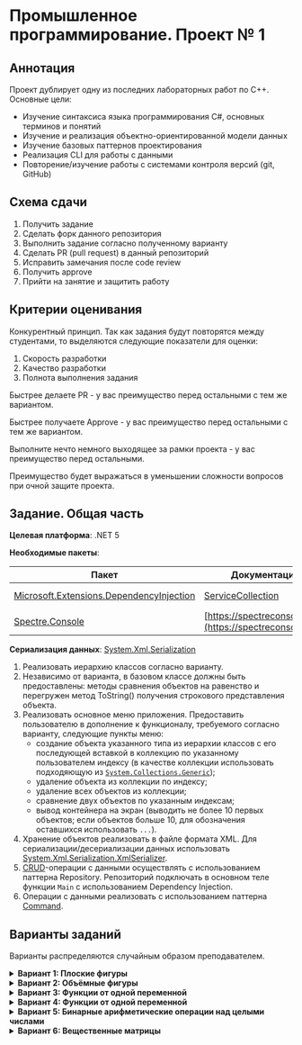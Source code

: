 # Промышленное программирование. Проект № 1

## Аннотация

Проект дублирует одну из последних лабораторных работ по C++. Основные цели:
* Изучение синтаксиса языка программирования C#, основных терминов и понятий
* Изучение и реализация объектно-ориентированной модели данных
* Изучение базовых паттернов проектирования
* Реализация CLI для работы с данными
* Повторение/изучение работы с системами контроля версий (git, GitHub)

## Схема сдачи

1. Получить задание
2. Сделать форк данного репозитория
3. Выполнить задание согласно полученному варианту
4. Сделать PR (pull request) в данный репозиторий 
6. Исправить замечания после code review
7. Получить approve 
8. Прийти на занятие и защитить работу

## Критерии оценивания

Конкурентный принцип.
Так как задания будут повторятся между студентами, то выделяются следующие показатели для оценки:
1. Скорость разработки
2. Качество разработки
3. Полнота выполнения задания

Быстрее делаете PR - у вас преимущество перед остальными с тем же вариантом.

Быстрее получаете Approve - у вас преимущество перед остальными с тем же вариантом.

Выполните нечто немного выходящее за рамки проекта - у вас преимущество перед остальными.

Преимущество будет выражаться в уменьшении сложности вопросов при очной защите проекта.

## Задание. Общая часть

**Целевая платформа**: .NET 5

**Необходимые пакеты**:

| Пакет | Документация | Назначение |
| --- | --- | --- |
| [Microsoft.Extensions.DependencyInjection](https://www.nuget.org/packages/Microsoft.Extensions.DependencyInjection/5.0.2) | [ServiceCollection](https://docs.microsoft.com/en-us/dotnet/api/microsoft.extensions.dependencyinjection.servicecollection?view=dotnet-plat-ext-5.0) | DI-контейнер |
| [Spectre.Console](https://www.nuget.org/packages/Spectre.Console) | [https://spectreconsole.net/](https://spectreconsole.net/) | CLI-фреймворк |

**Сериализация данных**: [System.Xml.Serialization](https://docs.microsoft.com/en-us/dotnet/api/system.xml.serialization.xmlserializer?view=net-5.0)

1. Реализовать иерархию классов согласно варианту.
2. Независимо от варианта, в базовом классе должны быть предоставлены: методы сравнения объектов на равенство и перегружен метод ToString() получения строкового представления объекта.
3. Реализовать основное меню приложения. Предоставить пользователю в дополнение к функционалу, требуемого согласно варианту, следующие пункты меню:
    - cоздание объекта указанного типа из иерархии классов с его последующей вставкой в коллекцию по указанному пользователем индексу (в качестве коллекции использовать подходяющую из [`System.Collections.Generic`](https://docs.microsoft.com/en-us/dotnet/csharp/programming-guide/concepts/collections#BKMK_Generic));
    - удаление объекта из коллекции по индексу;
    - удаление всех объектов из коллекции;
    - сравнение двух объектов по указанным индексам;
    - вывод контейнера на экран (выводить не более 10 первых объектов; если объектов больше 10, для обозначения оставшихся использовать `...`).
4. Хранение объектов реализовать в файле формата XML. Для сериализации/десериализации данных использовать [System.Xml.Serialization.XmlSerializer](https://docs.microsoft.com/en-us/dotnet/api/system.xml.serialization.xmlserializer?view=net-5.0).
5. [CRUD](https://ru.wikipedia.org/wiki/CRUD)-операции с данными осуществлять с использованием паттерна Repository. Репозиторий подключать в основном теле функции `Main` c использованием Dependency Injection.
6. Операции с данными реализовать с использованием паттерна [Command](https://spectreconsole.net/cli/commands).

## Варианты заданий

Варианты распределяются случайным образом преподавателем.

<details>
  <summary><strong>Вариант 1: Плоские фигуры</strong></summary>
  Минимальный интерфейс:
  
  -	вычисление периметра;
  -	вычисление площади;
  -	получение минимального обрамляющего прямоугольника;
  
  Минимальный набор классов:
  
  - точка на плоскости (структура);
  -	прямоугольник;
  -	треугольник;
  -	круг.
  
  Предоставить возможность вычисления суммарной площади всех фигур в контейнере (считать, что фигуры не накладываются друг на друга). Вычисление организовать двумя способами: своим кодом и с использованием `System.Linq`.
</details>

<details>
  <summary><strong>Вариант 2: Объёмные фигуры</strong></summary>
  Минимальный интерфейс:
  
  -	вычисление площади поверхности;
  - вычисление объёма;
  -	получение минимального обрамляющего прямоугольного параллелепипеда;
  
  Минимальный набор классов:
  
  - точка в пространстве (структура);
  -	прямоугольный параллелепипед;
  -	шар;
  -	цилиндр.

  Предоставить возможность вычисления суммарного объёма всех фигур в контейнере (считать, что фигуры не пересекаются друг с другом). Вычисление организовать двумя способами: своим кодом и с использованием `System.Linq`.
</details>

<details>
  <summary><strong>Вариант 3: Функции от одной переменной</strong></summary>
  Минимальный интерфейс:
  
  -	вычисление значения функции при заданном аргументе;
  -	получение функции, являющейся производной от текущей.
    
  Минимальный набор классов:
  - константа;
  - линейная функция;
  -	квадратичная функция;
  -	синус;
  -	косинус.

  Предоставить возможность определения функции в контейнере, производная которой для заданного аргумента принимает наименьшее значение. Если таких функций несколько, вывести первую из них. Вычисление организовать двумя способами: своим кодом и с использованием `System.Linq`.
</details>

<details>
  <summary><strong>Вариант 4: Функции от одной переменной</strong></summary>
  Минимальный интерфейс:
  
  -	вычисление значения функции при заданном аргументе;
  -	получение функции, являющейся производной от текущей.
    
  Минимальный набор классов:
  - константа;
  -	степенная функция;
  -	показательная функция;
  -	логарифм.

  Предоставить возможность определения функции в контейнере, которая для заданного аргумента принимает наибольшее значение. Если таких функций несколько, вывести последнюю из них. Вычисление организовать двумя способами: своим кодом и с использованием `System.Linq`.
</details>

<details>
  <summary><strong>Вариант 5: Бинарные арифметические операции над целыми числами</strong></summary>
  Минимальный интерфейс:
  
  -	вычисление значения по заданным аргументам.
    
  Минимальный набор классов:
  -	сложение;
  -	вычитание;
  -	умножение;
  -	целочисленное деление;
  -	остаток от деления.

  Предоставить возможность определения операции в контейнере, которая для заданных операндов принимает наименьшее значение. Если таких операций несколько, вывести первую из них. Вычисление организовать двумя способами: своим кодом и с использованием System.Linq.
</details>

<details>
  <summary><strong>Вариант 6: Вещественные матрицы</strong></summary>
  Обеспечить, как минимум, следующее общее поведение:
  
  -	получение размеров матрицы;
  -	получение значения по указанным индексам;
  -	установка значения по указанным индексам.  
    
  Минимальный набор классов:
  
  -	BufferedMatrix, который хранит все элементы матрицы в массиве (оперативной памяти);
  -	SparseMatrix, который хранит в оперативной памяти только ненулевые элементы матрицы.

  Предоставить возможность определения матрицы с наименьшей нормой максимума модуля:
  ![image](https://user-images.githubusercontent.com/73119715/148044053-d677bc4a-872a-4440-a25e-1ec3d26bcb51.png)
  
  Если таких матриц несколько, вывести последнюю из них. Вычисление организовать двумя способами: своим кодом и с использованием `System.Linq`.
</details>
